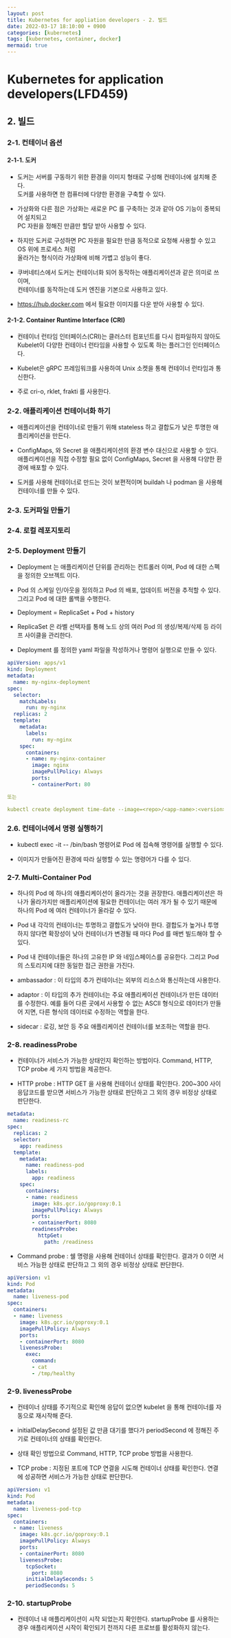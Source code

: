```yaml
---
layout: post
title: Kubernetes for appliation developers - 2. 빌드
date: 2022-03-17 18:10:00 + 0900
categories: [kubernetes]
tags: [kubernetes, container, docker]
mermaid: true
---
```

# Kubernetes for application developers(LFD459)

## 2. 빌드

### 2-1. 컨테이너 옵션

#### 2-1-1. 도커
  - 도커는 서버를 구동하기 위한 환경을 이미지 형태로 구성해 컨테이너에 설치해 준다.   
  도커를 사용하면 한 컴퓨터에 다양한 환경을 구축할 수 있다.
  
  - 가상화와 다른 점은 가상화는 새로운 PC 를 구축하는 것과 같아 OS 기능이 중복되어 설치되고   
  PC 자원을 정해진 만큼만 할당 받아 사용할 수 있다.   
  
  - 하지만 도커로 구성하면 PC 자원을 필요한 만큼 동적으로 요청해 사용할 수 있고 OS 위에 프로세스 처럼   
  올라가는 형식이라 가상화에 비해 가볍고 성능이 좋다.
  
  - 쿠버네티스에서 도커는 컨테이너화 되어 동작하는 애플리케이션과 같은 의미로 쓰이며,    
  컨테이너를 동작하는데 도커 엔진을 기본으로 사용하고 있다.
  
  - https://hub.docker.com 에서 필요한 이미지를 다운 받아 사용할 수 있다.

#### 2-1-2. Container Runtime Interface (CRI)
  - 컨테이너 런타임 인터페이스(CRI)는 클러스터 컴포넌트를 다시 컴파일하지 않아도 Kubelet이 다양한 컨테이너 런타임을 사용할 수 있도록 하는 플러그인 인터페이스다.

  - Kubelet은 gRPC 프레임워크를 사용하여 Unix 소켓을 통해 컨테이너 런타임과 통신한다. 

  - 주로 cri-o, rklet, frakti 를 사용한다.

### 2-2. 애플리케이션 컨테이너화 하기
  - 애플리케이션을 컨테이너로 만들기 위해 stateless 하고 결합도가 낮은 투명한 애플리케이션을 만든다.

  - ConfigMaps, 와 Secret 을 애플리케이션의 환경 변수 대신으로 사용할 수 있다.   
  애플리케이션을 직접 수정할 필요 없이 ConfigMaps, Secret 을 사용해 다양한 환경에 배포할 수 있다.
  
  - 도커를 사용해 컨테이너로 만드는 것이 보편적이며 buildah 나 podman 을 사용해 컨테이너를 만들 수 있다.

### 2-3. 도커파일 만들기

### 2-4. 로컬 레포지토리

### 2-5. Deployment 만들기
  - Deployment 는 애플리케이션 단위를 관리하는 컨트롤러 이며, Pod 에 대한 스펙을 정의한 오브젝트 이다.

  - Pod 의 스케일 인/아웃을 정의하고 Pod 의 배포, 업데이트 버전을 추적할 수 있다. 그리고 Pod 에 대한 롤백을 수행한다.

  - Deployment = ReplicaSet + Pod + history

  - ReplicaSet 은 라벨 선택자를 통해 노드 상의 여러 Pod 의 생성/복제/삭제 등 라이프 사이클을 관리한다.

  - Deployment 를 정의한 yaml 파일을 작성하거나 명령어 실행으로 만들 수 있다.

```yaml
apiVersion: apps/v1
kind: Deployment
metadata:
  name: my-nginx-deployment
spec:
  selector:
    matchLabels:
      run: my-nginx
  replicas: 2
  template:
    metadata:
      labels:
        run: my-nginx
    spec:
      containers:
      - name: my-nginx-container
        image: nginx
        imagePullPolicy: Always
        ports:
        - containerPort: 80

또는

kubectl create deployment time-date --image=<repo>/<app-name>:<version>
```

### 2.6. 컨테이너에서 명령 실행하기
  - kubectl exec -it <Pod-Name> -- /bin/bash 명령어로  Pod 에 접속해 명령어를 실행할 수 있다.
  
  - 이미지가 만들어진 환경에 따라 실행할 수 있는 명령어가 다를 수 있다.


### 2-7. Multi-Container Pod
  - 하나의 Pod 에 하나의 애플리케이션이 올라가는 것을 권장한다. 애플리케이션은 하나가 올라가지만 애플리케이션에 필요한 컨테이너는 여러 개가 될 수 있기 때문에 하나의 Pod 에 여러 컨테이너가 올라갈 수 있다.

  - Pod 내 각각의 컨테이너는 투명하고 결합도가 낮아야 한다. 결합도가 높거나 투명하지 않다면 확장성이 낮아 컨테이너가 변경될 때 마다 Pod 를 매번 빌드해야 할 수 있다.

  - Pod 내 컨테이너들은 하나의 고유한 IP 와 네임스페이스를 공유한다. 그리고 Pod 의 스토리지에 대한 동일한 접근 권한을 가진다.

  - ambassador : 이 타입의 추가 컨테이너는 외부의 리소스와 통신하는데 사용한다. 

  - adaptor : 이 타입의 추가 컨테이너는 주요 애플리케이션 컨테이너가 만든 데이터를 수정한다. 예를 들어 다른 곳에서 사용할 수 없는 ASCII 형식으로 데이터가 만들어 지면, 다른 형식의 데이터로 수정하는 역할을 한다.

  - sidecar : 로깅, 보안 등 주요 애플리케이션 컨테이너를 보조하는 역할을 한다.

### 2-8. readinessProbe
  - 컨테이너가 서비스가 가능한 상태인지 확인하는 방법이다. Command, HTTP, TCP probe 세 가지 방법을 제공한다.

  - HTTP probe : HTTP GET 을 사용해 컨테이너 상태를 확인한다. 200~300 사이 응답코드를 받으면 서비스가 가능한 상태로 판단하고 그 외의 경우 비정상 상태로 판단한다.

```yaml
metadata:
  name: readiness-rc
spec:
  replicas: 2
  selector:
    app: readiness
  template:
    metadata:
      name: readiness-pod
      labels:
        app: readiness
    spec:
      containers:
      - name: readiness
        image: k8s.gcr.io/goproxy:0.1
        imagePullPolicy: Always
        ports:
        - containerPort: 8080
        readinessProbe:
          httpGet:
            path: /readiness
```

  - Command probe : 쉘 명령을 사용해 컨테이너 상태를 확인한다. 결과가 0 이면 서비스 가능한 상태로 판단하고 그 외의 경우 비정상 상태로 판단한다.

```yaml
apiVersion: v1
kind: Pod
metadata:
  name: liveness-pod
spec:
  containers:
  - name: liveness
    image: k8s.gcr.io/goproxy:0.1
    imagePullPolicy: Always
    ports:
    - containerPort: 8080
    livenessProbe:
      exec:
        command:
        - cat
        - /tmp/healthy
```

### 2-9. livenessProbe
  - 컨테이너 상태를 주기적으로 확인해 응답이 없으면 kubelet 을 통해 컨테이너를 자동으로 재시작해 준다.

  - initialDelaySecond 설정된 값 만큼 대기를 했다가 periodSecond 에 정해진 주기로 컨테이너의 상태를 확인한다. 

  - 상태 확인 방법으로 Command, HTTP, TCP probe 방법을 사용한다.

  - TCP probe : 지정된 포트에 TCP 연결을 시도해 컨테이너 상태를 확인한다. 연결에 성공하면 서비스가 가능한 상태로 판단한다.

```yaml
apiVersion: v1
kind: Pod
metadata:
  name: liveness-pod-tcp
spec:
  containers:
  - name: liveness
    image: k8s.gcr.io/goproxy:0.1
    imagePullPolicy: Always
    ports:
    - containerPort: 8080
    livenessProbe:
      tcpSocket:
        port: 8080
      initialDelaySeconds: 5
      periodSeconds: 5
```

### 2-10. startupProbe
  - 컨테이너 내 애플리케이션이 시작 되었는지 확인한다. startupProbe 를 사용하는 경우 애플리케이션 시작이 확인되기 전까지 다른 프로브를 활성화하지 않는다.